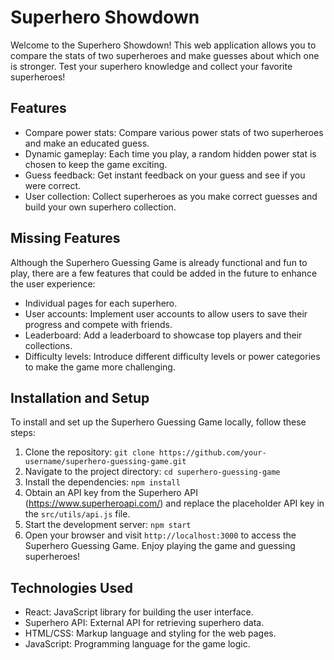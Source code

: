 # Superhero Showdown

Welcome to the Superhero Showdown! This web application allows you to compare the stats of two superheroes and make guesses about which one is stronger. Test your superhero knowledge and collect your favorite superheroes!

## Features

- Compare power stats: Compare various power stats of two superheroes and make an educated guess.
- Dynamic gameplay: Each time you play, a random hidden power stat is chosen to keep the game exciting.
- Guess feedback: Get instant feedback on your guess and see if you were correct.
- User collection: Collect superheroes as you make correct guesses and build your own superhero collection.

## Missing Features

Although the Superhero Guessing Game is already functional and fun to play, there are a few features that could be added in the future to enhance the user experience:

- Individual pages for each superhero.
- User accounts: Implement user accounts to allow users to save their progress and compete with friends.
- Leaderboard: Add a leaderboard to showcase top players and their collections.
- Difficulty levels: Introduce different difficulty levels or power categories to make the game more challenging.

## Installation and Setup

To install and set up the Superhero Guessing Game locally, follow these steps:

1. Clone the repository: `git clone https://github.com/your-username/superhero-guessing-game.git`
2. Navigate to the project directory: `cd superhero-guessing-game`
3. Install the dependencies: `npm install`
4. Obtain an API key from the Superhero API (https://www.superheroapi.com/) and replace the placeholder API key in the `src/utils/api.js` file.
5. Start the development server: `npm start`
6. Open your browser and visit `http://localhost:3000` to access the Superhero Guessing Game. Enjoy playing the game and guessing superheroes!

## Technologies Used
- React: JavaScript library for building the user interface.
- Superhero API: External API for retrieving superhero data.
- HTML/CSS: Markup language and styling for the web pages.
- JavaScript: Programming language for the game logic.
